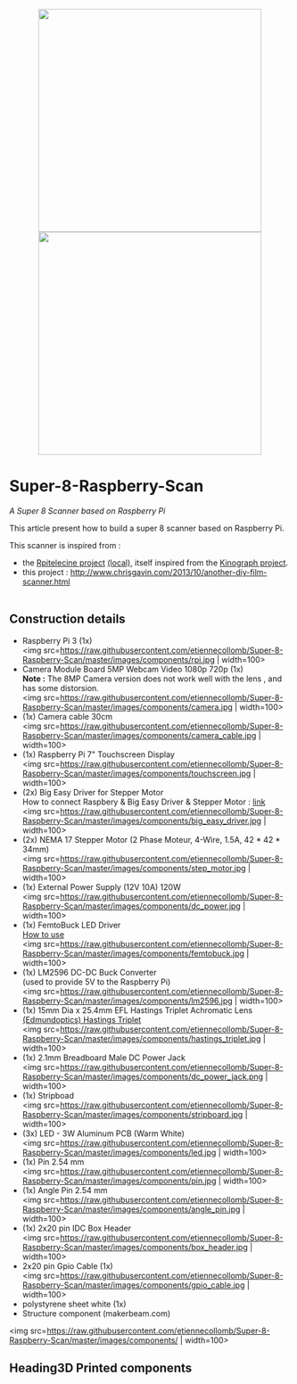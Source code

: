 <p align="center">
<img src=https://raw.githubusercontent.com/etiennecollomb/Super-8-Raspberry-Scan/master/images/scanner/IMG_20170502_134240.jpg | width=400> <img src=https://raw.githubusercontent.com/etiennecollomb/Super-8-Raspberry-Scan/master/images/scanner/IMG_20170502_135535.jpg | width=400>
</p>

# Super-8-Raspberry-Scan
*A Super 8 Scanner based on Raspberry Pi*

This article present how to build a super 8 scanner based on Raspberry Pi.

This scanner is inspired from :

 - the <a href="https://github.com/Alexamder/rpitelecine">Rpitelecine project</a> [(local)](href=%22https://github.com/etiennecollomb/rpitelecine), itself inspired from the <a href="http://kinograph.cc/">Kinograph project</a>.<br>
- this project : http://www.chrisgavin.com/2013/10/another-diy-film-scanner.html
<br><br>

## Construction details

 - Raspberry Pi 3 (1x) <br><img src=https://raw.githubusercontent.com/etiennecollomb/Super-8-Raspberry-Scan/master/images/components/rpi.jpg | width=100>
 - Camera Module Board 5MP Webcam Video 1080p 720p  (1x)<br>**Note :** The 8MP Camera version does not work well with the lens , and has some distorsion. <br><img src=https://raw.githubusercontent.com/etiennecollomb/Super-8-Raspberry-Scan/master/images/components/camera.jpg | width=100>
 - (1x) Camera cable 30cm <br><img src=https://raw.githubusercontent.com/etiennecollomb/Super-8-Raspberry-Scan/master/images/components/camera_cable.jpg | width=100>
 - (1x) Raspberry Pi 7" Touchscreen Display <br><img src=https://raw.githubusercontent.com/etiennecollomb/Super-8-Raspberry-Scan/master/images/components/touchscreen.jpg | width=100>
 - (2x) Big Easy Driver for Stepper Motor<br>How to connect Raspbery & Big Easy Driver & Stepper Motor : [link](https://developer.microsoft.com/en-us/windows/iot/samples/arduino-wiring/steppermotor) <br><img src=https://raw.githubusercontent.com/etiennecollomb/Super-8-Raspberry-Scan/master/images/components/big_easy_driver.jpg | width=100>
 - (2x) NEMA 17 Stepper Motor (2 Phase Moteur, 4-Wire, 1.5A, 42 * 42 * 34mm) <br><img src=https://raw.githubusercontent.com/etiennecollomb/Super-8-Raspberry-Scan/master/images/components/step_motor.jpg | width=100>
 - (1x) External Power Supply (12V 10A) 120W <br><img src=https://raw.githubusercontent.com/etiennecollomb/Super-8-Raspberry-Scan/master/images/components/dc_power.jpg | width=100>
 - (1x) FemtoBuck LED Driver<br>[How to use](https://learn.sparkfun.com/tutorials/femtobuck-constant-current-led-driver-hookup-guide-v12) <br><img src=https://raw.githubusercontent.com/etiennecollomb/Super-8-Raspberry-Scan/master/images/components/femtobuck.jpg | width=100>
 - (1x) LM2596 DC-DC Buck Converter<br>(used to provide 5V to the Raspberry Pi) <br><img src=https://raw.githubusercontent.com/etiennecollomb/Super-8-Raspberry-Scan/master/images/components/lm2596.jpg | width=100>
 - (1x) 15mm Dia x 25.4mm EFL Hastings Triplet Achromatic Lens<br>[(Edmundoptics) Hastings Triplet](https://www.edmundoptics.com/optics/optical-lenses/achromatic-lenses/hastings-triplet-achromatic-lenses/) <br><img src=https://raw.githubusercontent.com/etiennecollomb/Super-8-Raspberry-Scan/master/images/components/hastings_triplet.jpg | width=100>
 - (1x) 2.1mm Breadboard Male DC Power Jack <br><img src=https://raw.githubusercontent.com/etiennecollomb/Super-8-Raspberry-Scan/master/images/components/dc_power_jack.png | width=100>
 - (1x) Stripboad <br><img src=https://raw.githubusercontent.com/etiennecollomb/Super-8-Raspberry-Scan/master/images/components/stripboard.jpg | width=100>
 - (3x) LED - 3W Aluminum PCB (Warm White) <br><img src=https://raw.githubusercontent.com/etiennecollomb/Super-8-Raspberry-Scan/master/images/components/led.jpg | width=100>
 - (1x) Pin 2.54 mm <br><img src=https://raw.githubusercontent.com/etiennecollomb/Super-8-Raspberry-Scan/master/images/components/pin.jpg | width=100>
 - (1x) Angle Pin 2.54 mm <br><img src=https://raw.githubusercontent.com/etiennecollomb/Super-8-Raspberry-Scan/master/images/components/angle_pin.jpg | width=100>
 - (1x) 2x20 pin IDC Box Header <br><img src=https://raw.githubusercontent.com/etiennecollomb/Super-8-Raspberry-Scan/master/images/components/box_header.jpg | width=100>
 - 2x20 pin Gpio Cable (1x) <br><img src=https://raw.githubusercontent.com/etiennecollomb/Super-8-Raspberry-Scan/master/images/components/gpio_cable.jpg | width=100>
 - polystyrene sheet white (1x)
 - Structure component (makerbeam.com)
 

<img src=https://raw.githubusercontent.com/etiennecollomb/Super-8-Raspberry-Scan/master/images/components/ | width=100>


## Heading3D Printed components 
